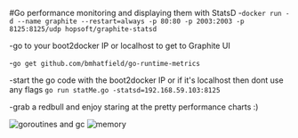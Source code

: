 #Go performance monitoring and displaying them with StatsD
-```docker run -d --name graphite --restart=always -p 80:80 -p 2003:2003 -p 8125:8125/udp hopsoft/graphite-statsd```

-go to your boot2docker IP or localhost to get to Graphite UI

-```go get github.com/bmhatfield/go-runtime-metrics```

-start the go code with the boot2docker IP or if it's localhost then dont use any flags 
```go run statMe.go -statsd=192.168.59.103:8125```

-grab a redbull and enjoy staring at the pretty performance charts :)

![goroutines and gc](https://raw.githubusercontent.com/gunjan5/go30days-challenge/master/day14-runtime-performance-monitoring/goroutines_gc.png)
![memory](https://raw.githubusercontent.com/gunjan5/go30days-challenge/master/day14-runtime-performance-monitoring/memory.png)
